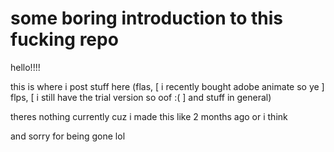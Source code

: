 # some boring introduction to this fucking repo

hello!!!!

this is where i post stuff here (flas, [ i recently bought adobe animate so ye ] flps, [ i still have the trial version so oof :( ]
and stuff in general)

theres nothing currently cuz i made this like 2 months ago or i think

and sorry for being gone lol
